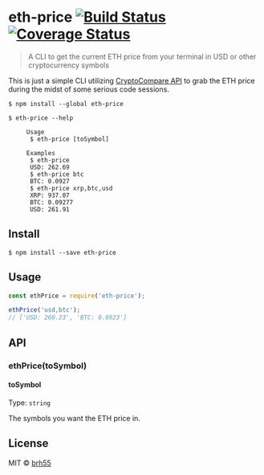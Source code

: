 # eth-price [![Build Status](https://travis-ci.org/brh55/eth-price.svg?branch=master)](https://travis-ci.org/brh55/eth-price) [![Coverage Status](https://coveralls.io/repos/github/brh55/eth-price/badge.svg?branch=master)](https://coveralls.io/github/brh55/eth-price?branch=master)

> A CLI to get the current ETH price from your terminal in USD or other cryptocurrency symbols

This is just a simple CLI utilizing [CryptoCompare API](https://www.cryptocompare.com/api/) to grab the ETH price during the midst of some serious code sessions.

```
$ npm install --global eth-price
```

```
$ eth-price --help

     Usage
      $ eth-price [toSymbol]

     Examples
      $ eth-price
      USD: 262.69
      $ eth-price btc
      BTC: 0.0927
      $ eth-price xrp,btc,usd
      XRP: 937.07
      BTC: 0.09277
      USD: 261.91
```

## Install

```
$ npm install --save eth-price
```

## Usage
```js
const ethPrice = require('eth-price');

ethPrice('usd,btc');
// ['USD: 260.23', 'BTC: 0.0923']
```

## API

### ethPrice(toSymbol)

#### toSymbol

Type: `string`

The symbols you want the ETH price in.

## License

MIT © [brh55](https://github.com/brh55/eth-price)
